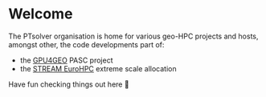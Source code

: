 # Welcome

The PTsolver organisation is home for various geo-HPC projects and hosts, amongst other, the code developments part of:
- the [GPU4GEO](https://github.com/PTsolvers/GPU4GEO) PASC project
- the [STREAM EuroHPC](https://eurohpc-ju.europa.eu/access-our-supercomputers/awarded-projects/spontaneous-rearrangment-ice-motion-stream_en) extreme scale allocation

Have fun checking things out here 🚀
